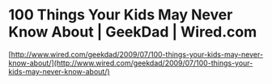 <!--
id: 147330643
link: http://tumblr.atmos.org/post/147330643/100-things-your-kids-may-never-know-about-geekdad
slug: 100-things-your-kids-may-never-know-about-geekdad
date: Wed Jul 22 2009 22:42:19 GMT-0700 (PDT)
publish: 2009-07-022
tags: 
title: 100 Things Your Kids May Never Know About | GeekDad | Wired.com
-->


100 Things Your Kids May Never Know About | GeekDad | Wired.com
===============================================================

[http://www.wired.com/geekdad/2009/07/100-things-your-kids-may-never-know-about/](http://www.wired.com/geekdad/2009/07/100-things-your-kids-may-never-know-about/)

